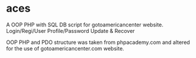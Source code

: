 aces
====

A OOP PHP with SQL DB script for gotoamericancenter website. Login/Regi/User Profile/Password Update &amp; Recover

OOP PHP and PDO structure was taken from phpacademy.com and altered for the use of gotoamericancenter.com website.
